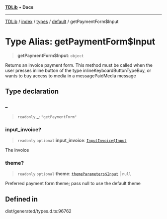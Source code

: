 [**TDLib**](../../../../../../README.md) • **Docs**

***

[TDLib](../../../../../../modules.md) / [index](../../../../../README.md) / [types](../../../README.md) / [default](../README.md) / getPaymentForm$Input

# Type Alias: getPaymentForm$Input

> **getPaymentForm$Input**: `object`

Returns an invoice payment form. This method must be called when the user presses inline button of the type inlineKeyboardButtonTypeBuy, or wants to buy access to media in a messagePaidMedia message

## Type declaration

### \_

> `readonly` **\_**: `"getPaymentForm"`

### input\_invoice?

> `readonly` `optional` **input\_invoice**: [`InputInvoice$Input`](InputInvoice$Input.md)

The invoice

### theme?

> `readonly` `optional` **theme**: [`themeParameters$Input`](themeParameters$Input-1.md) \| `null`

Preferred payment form theme; pass null to use the default theme

## Defined in

dist/generated/types.d.ts:96762
